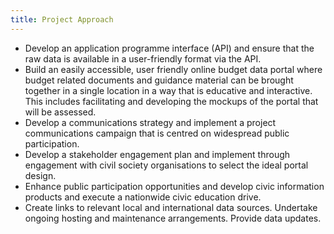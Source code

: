 ```yaml
---
title: Project Approach
---
```


- Develop an application programme interface (API) and ensure that the raw data is available in a user-friendly format via the API.
- Build an easily accessible, user friendly online budget data portal where budget related documents and guidance material can be brought together in a single location in a way that is educative and interactive. This includes facilitating and developing the mockups of the portal that will be assessed.
- Develop a communications strategy and implement a project communications campaign that is centred on widespread public participation.
- Develop a stakeholder engagement plan and implement through engagement with civil society organisations to select the ideal portal design.
- Enhance public participation opportunities and develop civic information products and execute a nationwide civic education drive.
- Create links to relevant local and international data sources.
Undertake ongoing hosting and maintenance arrangements.
Provide data updates.